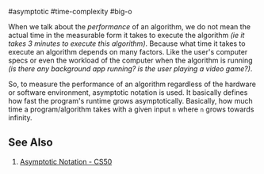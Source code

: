 #asymptotic #time-complexity #big-o 

When we talk about the *performance* of an algorithm, we do not mean the actual time in the measurable form it takes to execute the algorithm _(ie it takes 3 minutes to execute this algorithm)_. Because what time it takes to execute an algorithm depends on many factors. Like the user's computer specs or even the workload of the computer when the algorithm is running _(is there any background app running? is the user playing a video game?)_.

So, to measure the performance of an algorithm regardless of the hardware or software environment, asymptotic notation is used.  It basically defines how fast the program's runtime grows asymptotically. Basically, how much time a program/algorithm takes with a given input `n` where `n` grows towards infinity.

## See Also
1. [Asymptotic Notation - CS50](https://www.youtube.com/watch?v=iOq5kSKqeR4)